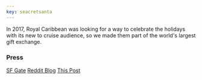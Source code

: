 ```yaml
---
key: seacretsanta
---
```


In 2017, Royal Caribbean was looking for a way to celebrate the holidays with its new to cruise audience, so we made them part of the world's largest gift exchange.

### Press
[SF Gate](https://www.sfgate.com/bayarea/article/reddit-secret-satna-vonn-gates-celebrities-gifts-12450575.php)
[Reddit Blog](https://redditblog.com/2018/11/01/celebrating-our-10th-annual-secret-santa-on-reddit-gifts/)
[This Post](https://www.reddit.com/r/secretsanta/comments/7ojjyj/holy_shit_someone_won_a_cruise_from_royal/)
